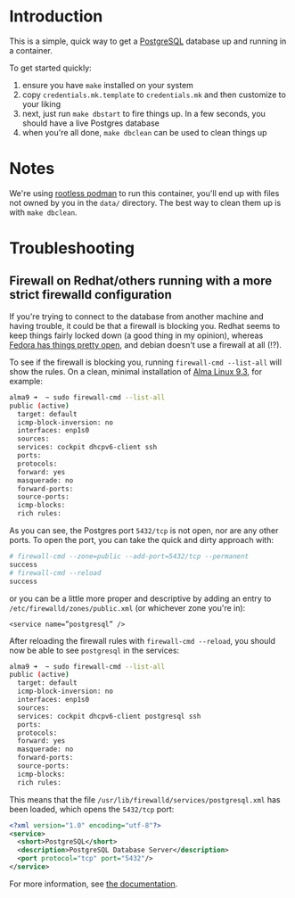 # Introduction

This is a simple, quick way to get a [PostgreSQL](https://postgresql.org) database up and running in a container.

To get started quickly:

1. ensure you have `make` installed on your system
1. copy `credentials.mk.template` to `credentials.mk` and then customize to your liking
1. next, just run `make dbstart` to fire things up. In a few seconds, you should have a live Postgres database
1. when you're all done, `make dbclean` can be used to clean things up

# Notes

We're using [rootless podman](https://github.com/containers/podman/blob/main/docs/tutorials/rootless_tutorial.md) to run this container, you'll end up with files not owned by you in the `data/` directory. The best way to clean them up is with `make dbclean`.

# Troubleshooting

## Firewall on Redhat/others running with a more strict firewalld configuration

If you're trying to connect to the database from another machine and having trouble, it could be
that a firewall is blocking you. Redhat seems to keep things fairly locked down (a good thing in
my opinion), whereas [Fedora has things pretty open](https://src.fedoraproject.org/rpms/firewalld/blob/rawhide/f/FedoraWorkstation.xml), and debian doesn't use a firewall at all (!?).

To see if the firewall is blocking you, running `firewall-cmd --list-all` will show the rules. On
a clean, minimal installation of [Alma Linux 9.3](https://almalinux.org), for example:

```sh
alma9 ➜  ~ sudo firewall-cmd --list-all
public (active)
  target: default
  icmp-block-inversion: no
  interfaces: enp1s0
  sources:
  services: cockpit dhcpv6-client ssh
  ports:
  protocols:
  forward: yes
  masquerade: no
  forward-ports:
  source-ports:
  icmp-blocks:
  rich rules:
```

As you can see, the Postgres port `5432/tcp` is not open, nor are any other ports. To open the port, you can take the quick and dirty
approach with:

```sh
# firewall-cmd --zone=public --add-port=5432/tcp --permanent
success
# firewall-cmd --reload
success 
```

or you can be a little more proper and descriptive by adding an entry to `/etc/firewalld/zones/public.xml` (or whichever zone you're in):

```
<service name=”postgresql” />
```

After reloading the firewall rules with `firewall-cmd --reload`, you should now be able to see `postgresql` in the services:

```sh
alma9 ➜  ~ sudo firewall-cmd --list-all
public (active)
  target: default
  icmp-block-inversion: no
  interfaces: enp1s0
  sources:
  services: cockpit dhcpv6-client postgresql ssh
  ports:
  protocols:
  forward: yes
  masquerade: no
  forward-ports:
  source-ports:
  icmp-blocks:
  rich rules:
```

This means that the file `/usr/lib/firewalld/services/postgresql.xml` has been loaded, which opens the `5432/tcp` port:

```xml
<?xml version="1.0" encoding="utf-8"?>
<service>
  <short>PostgreSQL</short>
  <description>PostgreSQL Database Server</description>
  <port protocol="tcp" port="5432"/>
</service>
```

For more information, see [the documentation](https://access.redhat.com/documentation/en-us/red_hat_enterprise_linux/8/html/configuring_and_managing_networking/using-and-configuring-firewalld_configuring-and-managing-networking).
